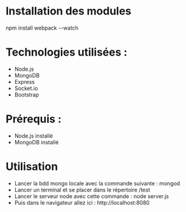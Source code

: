 # Installation des modules
npm install
webpack --watch

# Technologies utilisées :
- Node.js
- MongoDB
- Express
- Socket.io
- Bootstrap

# Prérequis :
- Node.js installé
- MongoDB installé

# Utilisation
- Lancer la bdd mongo locale avec la commande suivante : mongod
- Lancer un terminal et se placer dans le répertoire /test
- Lancer le serveur node avec cette commande : node server.js
- Puis dans le navigateur allez ici : http://localhost:8080
